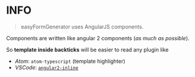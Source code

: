 # INFO

> easyFormGenerator uses AngularJS components.

Components are written like angular 2 components (*as much as possible*).


So **template inside backticks** will be easier to read any plugin like 
- *Atom*: `atom-typescript` (template highlighter)
- *VSCode*: [`angular2-inline`](https://marketplace.visualstudio.com/items?itemName=natewallace.angular2-inline)
